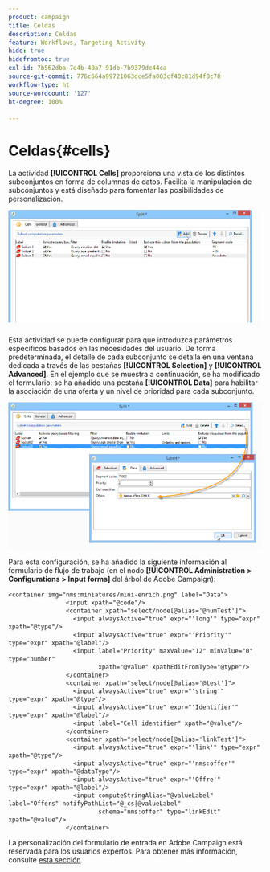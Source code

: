 ```yaml
---
product: campaign
title: Celdas
description: Celdas
feature: Workflows, Targeting Activity
hide: true
hidefromtoc: true
exl-id: 7b562dba-7e4b-40a7-91db-7b9379de44ca
source-git-commit: 776c664a99721063dce5fa003cf40c81d94f8c78
workflow-type: ht
source-wordcount: '127'
ht-degree: 100%

---
```


# Celdas{#cells}



La actividad **[!UICONTROL Cells]** proporciona una vista de los distintos subconjuntos en forma de columnas de datos. Facilita la manipulación de subconjuntos y está diseñado para fomentar las posibilidades de personalización.

![](assets/wf_split_cells.png)

Esta actividad se puede configurar para que introduzca parámetros específicos basados en las necesidades del usuario. De forma predeterminada, el detalle de cada subconjunto se detalla en una ventana dedicada a través de las pestañas **[!UICONTROL Selection]** y **[!UICONTROL Advanced]**. En el ejemplo que se muestra a continuación, se ha modificado el formulario: se ha añadido una pestaña **[!UICONTROL Data]** para habilitar la asociación de una oferta y un nivel de prioridad para cada subconjunto.

![](assets/wf_split_cells_with_customization.png)

Para esta configuración, se ha añadido la siguiente información al formulario de flujo de trabajo (en el nodo **[!UICONTROL Administration > Configurations > Input forms]** del árbol de Adobe Campaign):

```
<container img="nms:miniatures/mini-enrich.png" label="Data">
                <input xpath="@code"/>
                <container xpath="select/node[@alias='@numTest']">
                  <input alwaysActive="true" expr="'long'" type="expr" xpath="@type"/>
                  <input alwaysActive="true" expr="'Priority'" type="expr" xpath="@label"/>
                  <input label="Priority" maxValue="12" minValue="0" type="number"
                         xpath="@value" xpathEditFromType="@type"/>
                </container>
                <container xpath="select/node[@alias='@test']">
                  <input alwaysActive="true" expr="'string'" type="expr" xpath="@type"/>
                  <input alwaysActive="true" expr="'Identifier'" type="expr" xpath="@label"/>
                  <input label="Cell identifier" xpath="@value"/>
                </container>
                <container xpath="select/node[@alias='linkTest']">
                  <input alwaysActive="true" expr="'link'" type="expr" xpath="@type"/>
                  <input alwaysActive="true" expr="'nms:offer'" type="expr" xpath="@dataType"/>
                  <input alwaysActive="true" expr="'Offre'" type="expr" xpath="@label"/>
                  <input computeStringAlias="@valueLabel" label="Offers" notifyPathList="@_cs|@valueLabel"
                         schema="nms:offer" type="linkEdit" xpath="@value"/>
                </container>
```

La personalización del formulario de entrada en Adobe Campaign está reservada para los usuarios expertos. Para obtener más información, consulte [esta sección](../../configuration/using/identifying-a-form.md).

